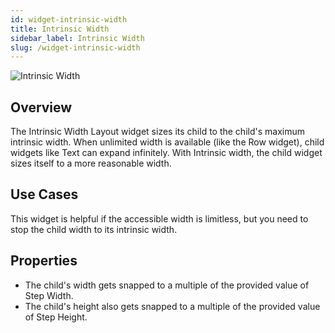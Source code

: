 ```yaml
---
id: widget-intrinsic-width
title: Intrinsic Width
sidebar_label: Intrinsic Width
slug: /widget-intrinsic-width
---
```


![Intrinsic Width](/img/Widget-Intrinsic-Width-1.png)

## Overview

The Intrinsic Width Layout widget sizes its child to the child's maximum intrinsic width. When unlimited width is available (like the Row widget), child widgets like Text can expand infinitely. With Intrinsic width, the child widget sizes itself to a more reasonable width.

##  Use Cases

This widget is helpful if the accessible width is limitless, but you need to stop the child width to its intrinsic width.

## Properties

* The child's width gets snapped to a multiple of the provided value of Step Width.
* The child's height also gets snapped to a multiple of the provided value of Step Height.